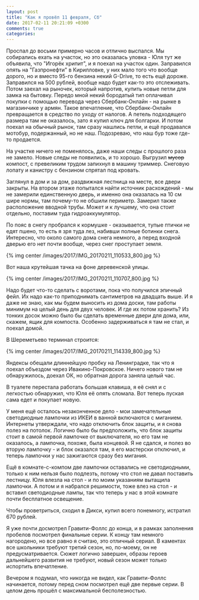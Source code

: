 ```yaml
---
layout: post
title: "Как я провёл 11 февраля, Сб"
date: 2017-02-11 20:21:09 +0300
comments: true
categories: 
---
```

Проспал до восьми примерно часов и отлично выспался. Мы собирались ехать на участок, но это оказалась уловка - Юля тут же объявила, что "Игорёк хрипит", и я поехал на участок один. Заправился опять на "Газпронефти" в Кирилловке, у них мало того что вообще дорого, но и вместо 95-го бензина некий G-Drive, то есть ещё дороже. Заправился на 500 рублей, вообще надо будет как-то это отслеживать. Потом заехал на рыночек, который напротив, купить новые петли для замка на бытовку. Передо мной некий бородатый тип оплачивал покупки с помощью перевода через Сбербанк-Онлайн - на рынке в магазинчике у армян. Такое впечатление, что Сбербанк-Онлайн превращается в средство по уходу от налогов. А петель подходящего размера там не оказалось, зато я купил ключ для болгарки. И потом поехал на обычный рынок, там сразу нашлись петли, и ещё продавался мотобур, подержанный, но не наш. Подозреваю, что наш бур тоже где-то продается.

На участке ничего не поменялось, даже наши следы с прошлого раза не замело. Новые следы не появились, и то хорошо. Выгрузил ~~мусор~~ компост, с превеликим трудом запихнул в машину триммер. Снеговую лопату и канистру с бензином спрятал под кровать.

Заглянул в дом и за дом, раздвижная лестница на месте, все двери закрыты. На втором этаже попытался найти источник расхождений - мы не замерили единственную дверь, и именно она оказалась на 10 см шире нормы, там почему-то не обшили периметр. Замерил также расположение вводной трубы. Может и к лучшему, что она стоит отдельно, поставим туда гидроаккумулятор.

По пояс в снегу пробрался к кормушке - оказывается, тупые птички не едят пшено, то есть я зря туда лез, набивши полные ботинки снега. Интересно, что около самого дома снега немного, а перед входной дверью его нет почти вообще, через снег проступает земля.

{% img center /images/2017/IMG_20170211_110533_800.jpg %}

Вот наша крутейшая тачка на фоне деревенской улицы.

{% img center /images/2017/IMG_20170211_110707_800.jpg %} 

Надо будет что-то сделать с воротами, пока что получился эпичный фейл. Их надо как-то приподнимать сантиметров на двадцать выше. И я даже не знаю, как мы будем выносить из дома доски, там работы минимум на целый день для двух человек. И где их потом хранить? Из тонких досок можно было бы сделать временные двери для дома, или, скажем, ящик для компоста. Особенно задерживаться я там не стал, и поехал домой.

В Шереметьево терминал строится:

{% img center /images/2017/IMG_20170211_114339_800.jpg %}

Яндексы обещали длиннейшую пробку на Ленинградке, так что я поехал объездом через Ивакино-Покровское. Ничего нового там не обнаружилось, доехал ОК, но обратная дорога заняла целый час.

В туалете перестала работать большая клавиша, я её снял и с легкостью обнаружил, что Юля её опять сломала. Вот теперь пуская сама едет и покупает новую.

У меня ещё осталось незаконченное дело - мои замечательные светодиодные лампочки из ИКЕИ в ванной включаются с миганием. Интернеты утверждали, что надо отключить блок защиты, и я снова полез на потолок. Логично было бы предположить, что блок защиты стоит в самой первой лампочке от выключателя, но его там не оказалось, а лампочка, похоже, была концевой. Я не сдался, и полез во вторую лампочку - и блок оказался там, я его мастерски отключил, и теперь лампочки у нас зажигаются сразу без мигания.

Ещё в комнате-с-компом две лампочки оставались не светодиодными, только к ним нельзя было подлезть, потому что стол не давал поставить лестницу. Юля влезла на стол - и по моим указаниям вытащила лампочки. А потом и я набрался решимости, тоже влез на стол - и вставил светодиодные лампы, так что теперь у нас в этой комнате почти бесплатное освещение.

Чтобы проветриться, сходил в Дикси, купил всего понемногу, истратил 670 рублей.

Я уже почти досмотрел Гравити-Фоллс до конца, и в рамках заполнения пробелов посмотрел финальные серии. К концу там немного нагородено, но все равно я считаю, это отличный сериал. В каментах все школьники требуют третий сезон, но, по-моему, он не предусматривается. Сюжет логично завершен, образы героев дальнейшего развития не требуют, новый сезон может только испортить впечатление.

Вечером я подумал, что никогда не видел, как Гравити-Фоллс начинается, потому перед сном посмотрел ещё две первые серии. В целом день прошёл с максимальной бесполезностью.